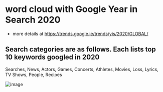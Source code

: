 # word cloud with Google Year in Search 2020
 - more details at https://trends.google.ie/trends/yis/2020/GLOBAL/

## Search categories are as follows. Each lists top 10 keywords googled in 2020
Searches, News, Actors, Games, Concerts, Athletes, Movies, Loss, Lyrics, TV Shows, People, Recipes


![image](https://user-images.githubusercontent.com/47160450/121792690-26e40780-cbf0-11eb-9dc8-4400e9b9e803.png)
